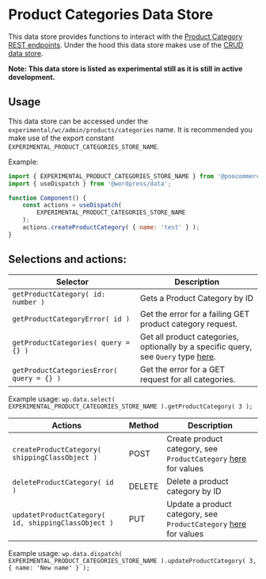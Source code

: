 # Product Categories Data Store

This data store provides functions to interact with the [Product Category REST endpoints](https://poocommerce.github.io/poocommerce-rest-api-docs/#product-categories).
Under the hood this data store makes use of the [CRUD data store](../crud/README.md).

**Note: This data store is listed as experimental still as it is still in active development.**

## Usage

This data store can be accessed under the `experimental/wc/admin/products/categories` name. It is recommended you make use of the export constant `EXPERIMENTAL_PRODUCT_CATEGORIES_STORE_NAME`.

Example:

```js
import { EXPERIMENTAL_PRODUCT_CATEGORIES_STORE_NAME } from '@poocommerce/data';
import { useDispatch } from '@wordpress/data';

function Component() {
	const actions = useDispatch(
		EXPERIMENTAL_PRODUCT_CATEGORIES_STORE_NAME
	);
	actions.createProductCategory( { name: 'test' } );
}
```

## Selections and actions:

| Selector                                       | Description                                                                                            |
| ---------------------------------------------- | ------------------------------------------------------------------------------------------------------ |
| `getProductCategory( id: number )`        | Gets a Product Category by ID                                                                    |
| `getProductCategoryError( id )`           | Get the error for a failing GET product category request.                                        |
| `getProductCategories( query = {} )`      | Get all product categories, optionally by a specific query, see `Query` type [here](./types.ts). |
| `getProductCategoriesError( query = {} )` | Get the error for a GET request for all categories.                                              |

Example usage: `wp.data.select( EXPERIMENTAL_PRODUCT_CATEGORIES_STORE_NAME ).getProductCategory( 3 );`

| Actions                                                  | Method | Description                                                                        |
| -------------------------------------------------------- | ------ | ---------------------------------------------------------------------------------- |
| `createProductCategory( shippingClassObject )`      | POST   | Create product category, see `ProductCategory` [here](./types.ts) for values   |
| `deleteProductCategory( id )`                       | DELETE | Delete a product category by ID                                                |
| `updatetProductCategory( id, shippingClassObject )` | PUT    | Update a product category, see `ProductCategory` [here](./types.ts) for values |

Example usage: `wp.data.dispatch( EXPERIMENTAL_PRODUCT_CATEGORIES_STORE_NAME ).updateProductCategory( 3, { name: 'New name' } );`

